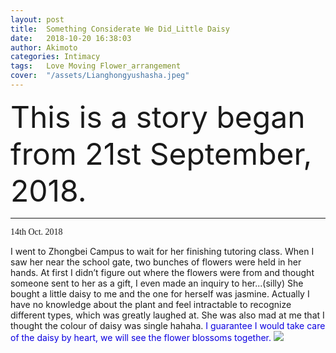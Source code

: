 ```yaml
---
layout: post
title:  Something Considerate We Did_Little Daisy
date:   2018-10-20 16:38:03
author: Akimoto
categories: Intimacy
tags:	Love Moving Flower_arrangement
cover:  "/assets/Lianghongyushasha.jpeg"
---
```


<font size="40"><font size="segoe script">This is a story began from 21st September, 2018.</font></font>


------

<font face="segoe script">14th Oct. 2018</font>

I went to Zhongbei Campus to wait for her finishing tutoring class. When I saw her near the school gate, two bunches of flowers were held in her hands. At first I didn’t figure out where the flowers were from and thought someone sent to her as a gift, I even made an inquiry to her...(silly) 
She bought a little daisy to me and the one for herself was jasmine. Actually I have no knowledge about the plant and feel intractable to recognize different types, which was greatly laughed at. She was also mad at me that I thought the colour of daisy was single hahaha. <font color=“blue”>I guarantee I would take care of the daisy by heart, we will see the flower blossoms together.</font>
![](http://pgmw2708d.bkt.clouddn.com/webwxgetmsgimg%20%284%29.jpeg)




<div class="cm-article" data-key="AkimotoYuduki.id"></div>

<link rel="stylesheet" href="//comment.moe/dest/static/css/plus.css">

<script src="//comment.moe/dest/static/js/build.js" charset="UTF-8"></script>


